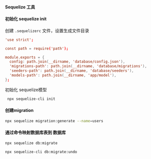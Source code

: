 #### Sequelize 工具

#### 初始化 sequelize init
创建 `.sequelizerc` 文件，设置生成文件目录
```rc
'use strict';

const path = require('path');

module.exports = {
  config: path.join(__dirname, 'database/config.json'),
  'migrations-path': path.join(__dirname, 'database/migrations'),
  'seeders-path': path.join(__dirname, 'database/seeders'),
  'models-path': path.join(__dirname, 'app/model'),
};

```
初始化 sequelize模型
```sh
 npx sequelize-cli init
```

#### 创建migration

```sh
npx sequelize migration:generate --name=users
```

#### 通过命令映射数据库表到 数据库
```sh
npx sequelize db:migrate

npx sequelize-cli db:migrate:undo
```
